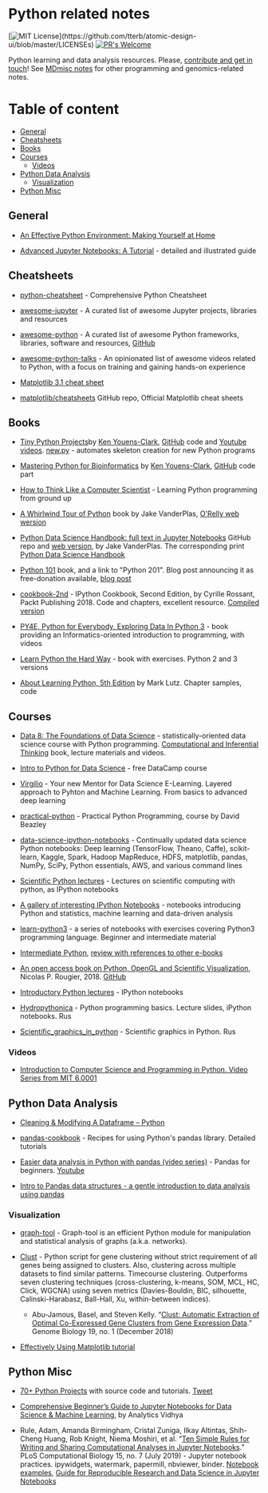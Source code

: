 # Python related notes

[![MIT License](https://img.shields.io/apm/l/atomic-design-ui.svg?)](https://github.com/tterb/atomic-design-ui/blob/master/LICENSEs) [![PR's Welcome](https://img.shields.io/badge/PRs-welcome-brightgreen.svg?style=flat)](http://makeapullrequest.com) 

Python learning and data analysis resources. Please, [contribute and get in touch](CONTRIBUTING.md)! See [MDmisc notes](https://github.com/mdozmorov/MDmisc_notes) for other programming and genomics-related notes.

# Table of content

<!-- START doctoc generated TOC please keep comment here to allow auto update -->
<!-- DON'T EDIT THIS SECTION, INSTEAD RE-RUN doctoc TO UPDATE -->


- [General](#general)
- [Cheatsheets](#cheatsheets)
- [Books](#books)
- [Courses](#courses)
  - [Videos](#videos)
- [Python Data Analysis](#python-data-analysis)
  - [Visualization](#visualization)
- [Python Misc](#python-misc)

<!-- END doctoc generated TOC please keep comment here to allow auto update -->


## General

- [An Effective Python Environment: Making Yourself at Home](https://realpython.com/effective-python-environment/)

- [Advanced Jupyter Notebooks: A Tutorial](https://www.dataquest.io/blog/advanced-jupyter-notebooks-tutorial/) - detailed and illustrated guide


## Cheatsheets

- [python-cheatsheet](https://github.com/gto76/python-cheatsheet) - Comprehensive Python Cheatsheet

- [awesome-jupyter](https://github.com/markusschanta/awesome-jupyter) - A curated list of awesome Jupyter projects, libraries and resources

- [awesome-python](https://awesome-python.com/) - A curated list of awesome Python frameworks, libraries, software and resources, [GitHub](https://github.com/vinta/awesome-python)

- [awesome-python-talks](https://github.com/jhermann/awesome-python-talks) - An opinionated list of awesome videos related to Python, with a focus on training and gaining hands-on experience

- [Matplotlib 3.1 cheat sheet](https://github.com/rougier/matplotlib-cheatsheet)

- [matplotlib/cheatsheets](https://github.com/matplotlib/cheatsheets) GitHub repo, Official Matplotlib cheat sheets

## Books

- [Tiny Python Projects](https://www.manning.com/books/tiny-python-projects?a_aid=youens&a_bid=b6485d52)by [ Ken Youens-Clark](https://github.com/kyclark), [GitHub](https://github.com/kyclark/tiny_python_projects) code and [Youtube videos](https://www.youtube.com/user/kyclark/playlists). [new.py](https://github.com/kyclark/new.py) - automates skeleton creation for new Python programs

- [Mastering Python for Bioinformatics](https://www.oreilly.com/library/view/mastering-python-for/9781098100872/) by [ Ken Youens-Clark](https://github.com/kyclark), [GitHub](https://github.com/kyclark/biofx_python) code part

- [How to Think Like a Computer Scientist](https://runestone.academy/runestone/books/published/thinkcspy/index.html) - Learning Python programming from ground up

- [A Whirlwind Tour of Python](https://github.com/jakevdp/WhirlwindTourOfPython) book by Jake VanderPlas, [O'Relly web wersion](https://www.oreilly.com/learning/a-whirlwind-tour-of-python)

- [Python Data Science Handbook: full text in Jupyter Notebooks](https://github.com/jakevdp/PythonDataScienceHandbook) GitHub repo and [web version](https://jakevdp.github.io/PythonDataScienceHandbook/), by Jake VanderPlas. The corresponding print [Python Data Science Handbook](https://www.oreilly.com/library/view/python-data-science/9781491912126/) 
- [Python 101](https://leanpub.com/python_101) book, and a link to "Python 201". Blog post announcing it as free-donation available, [blog post](http://www.blog.pythonlibrary.org/2017/01/23/python-101-now-free-on-leanpub-permanently/)

- [cookbook-2nd](https://github.com/ipython-books/cookbook-2nd) - IPython Cookbook, Second Edition, by Cyrille Rossant, Packt Publishing 2018. Code and chapters, excellent resource. [Compiled version](https://ipython-books.github.io/)

- [PY4E, Python for Everybody, Exploring Data In Python 3](https://www.py4e.com/
) - book providing an Informatics-oriented introduction to programming, with videos

- [Learn Python the Hard Way](http://learnpythonthehardway.org/book/) - book with exercises. Python 2 and 3 versions

- [About Learning Python, 5th Edition](https://learning-python.com/about-lp5e.html) by Mark Lutz. Chapter samples, code

## Courses

- [Data 8: The Foundations of Data Science](http://data8.org) - statistically-oriented data science course with Python programming. [Computational and Inferential Thinking](https://inferentialthinking.com/chapters/intro.html) book, lecture materials and videos.

- [Intro to Python for Data Science](https://www.datacamp.com/courses/intro-to-python-for-data-science) - free DataCamp course 

- [Virgilio](https://github.com/virgili0/Virgilio) - Your new Mentor for Data Science E-Learning. Layered approach to Pyhton and Machine Learning. From basics to advanced deep learning

- [practical-python](https://github.com/dabeaz-course/practical-python) - Practical Python Programming, course by David Beazley

- [data-science-ipython-notebooks](https://github.com/donnemartin/data-science-ipython-notebooks) - Continually updated data science Python notebooks: Deep learning (TensorFlow, Theano, Caffe), scikit-learn, Kaggle, Spark, Hadoop MapReduce, HDFS, matplotlib, pandas, NumPy, SciPy, Python essentials, AWS, and various command lines

- [Scientific Python lectures](https://github.com/jrjohansson/scientific-python-lectures) - Lectures on scientific computing with python, as IPython notebooks

- [A gallery of interesting IPython Notebooks](https://github.com/jupyter/jupyter/wiki/A-gallery-of-interesting-Jupyter-Notebooks) - notebooks introducing Python and statistics, machine learning and data-driven analysis

- [learn-python3](https://github.com/jerry-git/learn-python3) - a series of notebooks with exercises covering Python3 programming language. Beginner and intermediate material

- [Intermediate Python](https://github.com/yasoob/intermediatePython), [review with references to other e-books](http://www.blog.pythonlibrary.org/2015/09/02/ebook-review-intermediate-python/)

- [An open access book on Python, OpenGL and Scientific Visualization](https://www.labri.fr/perso/nrougier/python-opengl/), Nicolas P. Rougier, 2018. [GitHub](https://github.com/rougier/python-opengl)

- [Introductory Python lectures](https://github.com/rajathkumarmp/Python-Lectures.git) - IPython notebooks 

- [Hydropythonica](https://github.com/whitehorn/Hydropythonica) - Python programming basics. Lecture slides, iPython notebooks. Rus

- [Scientific_graphics_in_python](https://github.com/whitehorn/Scientific_graphics_in_python) - Scientific graphics in Python. Rus

### Videos

- [Introduction to Computer Science and Programming in Python. Video Series from MIT 6.0001](https://www.youtube.com/playlist?list=PLUl4u3cNGP63WbdFxL8giv4yhgdMGaZNA)

## Python Data Analysis

- [Cleaning & Modifying A Dataframe – Python](https://datascienceplus.com/cleaning-modifying-a-dataframe-python/)

- [pandas-cookbook](https://github.com/jvns/pandas-cookbook) - Recipes for using Python's pandas library. Detailed tutorials

- [Easier data analysis in Python with pandas (video series)](https://www.dataschool.io/easier-data-analysis-with-pandas/) - Pandas for beginners. [Youtube](https://www.youtube.com/playlist?list=PL5-da3qGB5ICCsgW1MxlZ0Hq8LL5U3u9y)

- [Intro to Pandas data structures - a gentle introduction to data analysis using pandas](http://www.gregreda.com/2013/10/26/intro-to-pandas-data-structures/)


### Visualization

- [graph-tool](https://graph-tool.skewed.de/) - Graph-tool is an efficient Python module for manipulation and statistical analysis of graphs (a.k.a. networks).

- [Clust](https://github.com/BaselAbujamous/clust) - Python script for gene clustering without strict requirement of all genes being assigned to clusters. Also, clustering across multiple datasets to find similar patterns. Timecourse clustering. Outperforms seven clustering techniques (cross-clustering, k-means, SOM, MCL, HC, Click, WGCNA) using seven metrics (Davies-Bouldin, BIC, silhouette, Calinski-Harabasz, Ball-Hall, Xu, within-between indices). 
    - Abu-Jamous, Basel, and Steven Kelly. “[Clust: Automatic Extraction of Optimal Co-Expressed Gene Clusters from Gene Expression Data](https://doi.org/10.1186/s13059-018-1536-8).” Genome Biology 19, no. 1 (December 2018)

- [Effectively Using Matplotlib tutorial](https://pbpython.com/effective-matplotlib.html)


## Python Misc

- [70+ Python Projects](https://www.theinsaneapp.com/2021/06/list-of-python-projects-with-source-code-and-tutorials.html) with source code and tutorials. [Tweet](https://twitter.com/omarsar0/status/1400511872399335425?s=20)

- [Comprehensive Beginner’s Guide to Jupyter Notebooks for Data Science & Machine Learning](https://www.analyticsvidhya.com/blog/2018/05/starters-guide-jupyter-notebook/), by Analytics Vidhya

- Rule, Adam, Amanda Birmingham, Cristal Zuniga, Ilkay Altintas, Shih-Cheng Huang, Rob Knight, Niema Moshiri, et al. “[Ten Simple Rules for Writing and Sharing Computational Analyses in Jupyter Notebooks](https://doi.org/10.1371/journal.pcbi.1007007).” PLoS Computational Biology 15, no. 7 (July 2019) - Jupyter notebook practices. ipywidgets, watermark, papermill, nbviewer, binder. [Notebook examples](https://github.com/jupyter-guide/ten-rules-jupyter), [Guide for Reproducible Research and Data Science in Jupyter Notebooks](https://github.com/jupyter-guide/jupyter-guide)



